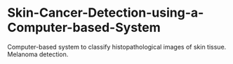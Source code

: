 # Skin-Cancer-Detection-using-a-Computer-based-System
Computer-based system to classify histopathological images of skin tissue. Melanoma detection.
